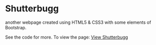 # Shutterbugg
another webpage created using HTML5 &amp; CSS3 with some elements of Bootstrap. 

See the code for more. To view the page: <a href="https://danielamazigo.github.io/Shutterbugg/">View Shutterbugg</a>
